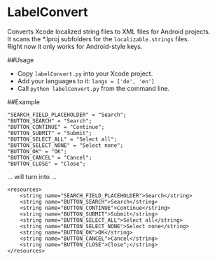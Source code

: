 LabelConvert
============

Converts Xcode localized string files to XML files for Android projects.  
It scans the *.lproj subfolders for the `localizable.strings` files.  
Right now it only works for Android-style keys.  

##Usage

- Copy `labelConvert.py` into your Xcode project.
- Add your languages to it: `langs = ['de', 'en']`
- Call `python labelConvert.py` from the command line.


##Example

	"SEARCH_FIELD_PLACEHOLDER" = "Search";
	"BUTTON_SEARCH" = "Search";
	"BUTTON_CONTINUE" = "Continue";
	"BUTTON_SUBMIT" = "Submit";
	"BUTTON_SELECT_ALL" = "Select all";
	"BUTTON_SELECT_NONE" = "Select none";
	"BUTTON_OK" = "OK";
	"BUTTON_CANCEL" = "Cancel";
	"BUTTON_CLOSE" = "Close";

… will turn into … 

	<resources>
		<string name="SEARCH_FIELD_PLACEHOLDER">Search</string>
		<string name="BUTTON_SEARCH">Search</string>
		<string name="BUTTON_CONTINUE">Continue</string>
		<string name="BUTTON_SUBMIT">Submit</string>
		<string name="BUTTON_SELECT_ALL">Select all</string>
		<string name="BUTTON_SELECT_NONE">Select none</string>
		<string name="BUTTON_OK">OK</string>
		<string name="BUTTON_CANCEL">Cancel</string>
		<string name="BUTTON_CLOSE">Close";</string>
	</resources>